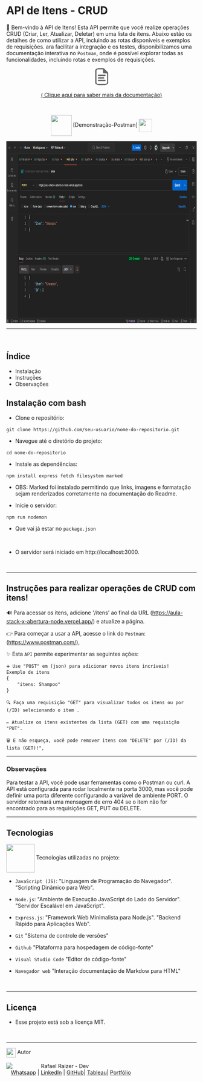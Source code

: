 # API de Itens - CRUD
🌟 Bem-vindo à API de Itens! Esta API permite que você realize operações CRUD (Criar, Ler, Atualizar, Deletar) em uma lista de itens. Abaixo estão os detalhes de como utilizar a API, incluindo as rotas disponíveis e exemplos de requisições. ara facilitar a integração e os testes, disponibilizamos uma documentação interativa no ``Postman``, onde é possível explorar todas as funcionalidades, incluindo rotas e exemplos de requisições.

 <div align="center">

<img src ="./public/assets/images/doc.png" alt="Descrição da Imagem" height="45"> 

[ ( Clique aqui para saber mais da documentação) ](https://aula-stack-x-abertura-node.vercel.app/)

<br>

<div align="center">
  
<img src= "https://media.giphy.com/media/3zSF3Gnr7cxMbi6WoP/giphy.gif" align="center" height="55" width="55"> [Demonstração-Postman] <img src= "https://media.giphy.com/media/E5DzZsofmgxc9wjbhX/giphy.gif" align="center" height="35" width="35">

<img height="480em" src="./public/assets/images/imagem-readme.png"  align="center"> 


***

<br>

<div align="left">

## Índice
- Instalação
- Instruções
- Observações

## Instalação com bash
- Clone o repositório:
```
git clone https://github.com/seu-usuario/nome-do-repositorio.git
```
- Navegue até o diretório do projeto:
```
cd nome-do-repositorio
```
- Instale as dependências:
```
npm install express fetch filesystem marked 
```
- OBS: Marked foi instalado permitindo que links, imagens e formatação sejam renderizados corretamente na documentação do Readme.

- Inicie o servidor:
```
npm run nodemon
```
- Que vai já estar no ``package.json``
<br>

- O servidor será iniciado em http://localhost:3000.

<br>

***

##  Instruções para realizar operações de CRUD com itens!  
🔊 Para acessar os itens, adicione '/itens' ao final da URL (https://aula-stack-x-abertura-node.vercel.app/) e atualize a página.

👉 Para começar a usar a API, acesse o link do ``Postman``: (https://www.postman.com/),

✨ Esta ``API`` permite experimentar as seguintes ações:
```    
➕ Use "POST" em (json) para adicionar novos itens incríveis! 
Exemplo de itens
{
    "itens: Shampoo"
}

🔍 Faça uma requisição "GET" para visualizar todos os itens ou por (/ID) selecionando o item .

✏️ Atualize os itens existentes da lista (GET) com uma requisição "PUT".

🗑️ E não esqueça, você pode remover itens com "DELETE" por (/ID) da lista (GET)!",
```

***

### Observações
Para testar a API, você pode usar ferramentas como o Postman ou curl.
A API está configurada para rodar localmente na porta 3000, mas você pode definir uma porta diferente configurando a variável de ambiente PORT.
O servidor retornará uma mensagem de erro 404 se o item não for encontrado para as requisições GET, PUT ou DELETE.

***

## Tecnologias

<img src="https://media.giphy.com/media/iT138SodaACo9LImgi/giphy.gif" align="center" height="75" width="75"> Tecnologias utilizadas no projeto:

- ``JavaScript (JS)``:
"Linguagem de Programação do Navegador".
"Scripting Dinâmico para Web".

- ``Node.js``:
"Ambiente de Execução JavaScript do Lado do Servidor".
"Servidor Escalável em JavaScript".

- ``Express.js``:
"Framework Web Minimalista para Node.js".
"Backend Rápido para Aplicações Web".

 - ```Git```
 "Sistema de controle de versões"

- ```Github```
"Plataforma para hospedagem de código-fonte"

- ```Visual Studio Code```
"Editor de código-fonte"

- ```Navegador web```
"Interação documentação de Markdow para HTML"

<br>

***

## Licença

- Esse projeto está sob a licença MIT.

<br>

***

<img src="https://media.giphy.com/media/ImmvDZ2c9xPR8gDvHV/giphy.gif" align="center" height="25" width="25"> Autor

<p>
    <img align=left margin=10 width=80 src="https://avatars.githubusercontent.com/u/87991807?v=4"/>
    <p>&nbsp&nbsp&nbspRafael Raizer - Dev <br>
    &nbsp&nbsp&nbsp<a href="https://api.whatsapp.com/send/?phone=47999327137">Whatsapp</a>&nbsp;|&nbsp;<a href="https://www.linkedin.com/in/rafael-raizer//">LinkedIn</a>&nbsp;|&nbsp;<a href="https://github.com/RaizerTechDev">GitHub</a>|&nbsp;<a href="https://public.tableau.com/app/profile/rafael.raizer">Tableau</a>|&nbsp;<a href="https://raizertechdev-portfolio.netlify.app/">Portfólio</a>&nbsp;</p>
</p>
